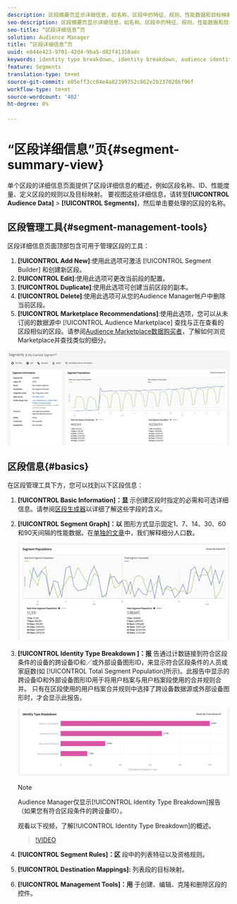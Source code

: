 ```yaml
---
description: 区段摘要页显示详细信息，如名称、区段中的特征、规则、性能数据和目标映射信息。
seo-description: 区段摘要页显示详细信息，如名称、区段中的特征、规则、性能数据和目标映射信息。
seo-title: “区段详细信息”页
solution: Audience Manager
title: “区段详细信息”页
uuid: e844e423-9701-42d4-9ba5-d82f41358adc
keywords: identity type breakdown, identity breakdown, audience identity reporting, cross-device, cross-device ID, device ID
feature: Segments
translation-type: tm+mt
source-git-commit: e05eff3cc04e4a82399752c862e2b2370286f96f
workflow-type: tm+mt
source-wordcount: '402'
ht-degree: 0%

---
```



# “区段详细信息”页{#segment-summary-view}

单个区段的详细信息页面提供了区段详细信息的概述，例如区段名称、ID、性能度量、定义区段的规则以及目标映射。 要视图这些详细信息，请转至&#x200B;**[!UICONTROL Audience Data]** > **[!UICONTROL Segments]**，然后单击要处理的区段的名称。

## 区段管理工具{#segment-management-tools}

区段详细信息页面顶部包含可用于管理区段的工具：

1. **[!UICONTROL Add New]**:使用此选项可激活 [!UICONTROL Segment Builder] 和创建新区段。
2. **[!UICONTROL Edit]**:使用此选项可更改当前段的配置。
3. **[!UICONTROL Duplicate]**:使用此选项可创建当前区段的副本。
4. **[!UICONTROL Delete]**:使用此选项可从您的Audience Manager帐户中删除当前区段。
5. **[!UICONTROL Marketplace Recommendations]**:使用此选项，您可以从未订阅的数据源中 [!UICONTROL Audience Marketplace] 查找与正在查看的区段相似的区段。请参阅[Audience Marketplace数据购买者](../audience-marketplace/marketplace-data-buyers/marketplace-data-buyers.md)，了解如何浏览Marketplace并查找类似的细分。

![基本细分信息](assets/basic-segment-information.png)

## 区段信息{#basics}

在区段管理工具下方，您可以找到以下区段信息：

1. **[!UICONTROL Basic Information]：显** 示创建区段时指定的必需和可选详细信息。请参阅[区段生成器](segment-builder.md)以详细了解这些字段的含义。
2. **[!UICONTROL Segment Graph]：以** 图形方式显示固定1、7、14、30、60和90天间隔的性能数据。在[单独的文章](../../features/segments/segment-builder-data.md)中，我们解释细分人口数。

   ![细分图](assets/segment-graph.png)

3. **[!UICONTROL Identity Type Breakdown ]：报** 告通过计数链接到符合区段条件的设备的跨设备ID和／或外部设备图形ID，来显示符合区段条件的人员或家庭数(如 [!UICONTROL Total Segment Population]所示)。此报告中显示的跨设备ID和外部设备图形ID用于将用户档案与用户档案段使用的合并规则合并。 只有在区段使用的用户档案合并规则中选择了跨设备数据源或外部设备图形时，才会显示此报告。

   ![细分图](assets/segment-type.png)

   >[!NOTE]
   >
   >Audience Manager仅显示[!UICONTROL Identity Type Breakdown]报告（如果您有符合区段条件的跨设备ID）。

   观看以下视频，了解[!UICONTROL Identity Type Breakdown]的概述。
   >[!VIDEO](https://video.tv.adobe.com/v/27977/)

4. **[!UICONTROL Segment Rules]：区** 段中的列表特征以及资格规则。
5. **[!UICONTROL Destination Mappings]:** 列表段的目标映射。
6. **[!UICONTROL Management Tools]：用** 于创建、编辑、克隆和删除区段的控件。